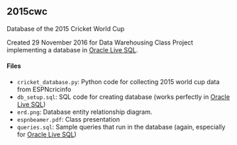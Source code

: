 ## 2015cwc
Database of the 2015 Cricket World Cup

Created 29 November 2016 for Data Warehousing Class Project implementing a database in [Oracle Live SQL](https://livesql.oracle.com).

#### Files

- `cricket_database.py`: Python code for collecting 2015 world cup data from ESPNcricinfo
- `db_setup.sql`: SQL code for creating database (works perfectly in [Oracle Live SQL](https://livesql.oracle.com))
- `erd.png`: Database entity relationship diagram.
- `espnbeamer.pdf`: Class presentation
- `queries.sql`: Sample queries that run in the database (again, especially for [Oracle Live SQL](https://livesql.oracle.com))
